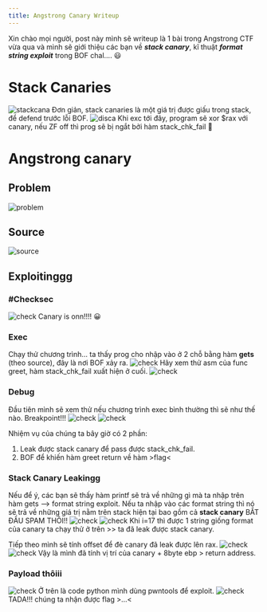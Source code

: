 ```yaml
---
title: Angstrong Canary Writeup
---
```

Xin chào mọi người, post này mình sẽ writeup là 1 bài trong Angstrong CTF vừa qua và mình sẽ giới thiệu các bạn về ***stack canary***, kĩ thuật ***format string exploit*** trong BOF chal.... :smiley:

# Stack Canaries
![stackcana](img/ca.png)
Đơn giản, stack canaries là một giá trị được giấu trong stack, để defend trước lỗi BOF.
![disca](img/disca.png)
Khi exc tới đây, program sẽ xor $rax với canary, nếu ZF off thì prog sẽ bị ngắt bởi hàm stack_chk_fail :grimacing:

# Angstrong canary
## Problem
![problem](img/problem.png)
## Source
![source](img/source.png)
## Exploitinggg
### #Checksec
![check](img/checksec.png)
Canary is onn!!!! :grinning:
### Exec
Chạy thử chương trình... ta thấy prog cho nhập vào ở 2 chỗ bằng hàm **gets** (theo source), đây là nơi BOF xảy ra.
![check](img/exe.png)
Hãy xem thử asm của func greet, hàm stack_chk_fail xuất hiện ở cuối.
![check](img/asm.png)
### Debug
Đầu tiên mình sẽ xem thử nếu chương trình exec bình thường thì sẽ như thế nào.
Breakpoint!!! 
![check](img/break.png)
![check](img/exaa/jpg)

Nhiệm vụ của chúng ta bây giờ có 2 phần:
1. Leak được stack canary để pass được stack_chk_fail.
2. BOF để khiến hàm greet return về hàm >flag<
 
### Stack Canary Leakingg
Nếu để ý, các bạn sẽ thấy hàm printf sẽ trả về những gì mà ta nhập trên hàm gets --> format string exploit.
Nếu ta nhập vào các format string thì nó sẽ trả về những giá trị nằm trên stack hiện tại bao gồm cả **stack canary**
BẮT ĐẦU SPAM THÔI!!
![check](img/spam.png)
![check](img/cc.png)
Khi i=17 thì được 1 string giống format của canary ta chạy thử ở trên >> ta đã leak được stack canary.

Tiếp theo mình sẽ tính offset để đè canary đã leak được lên rax.
![check](img/ofs1.png)
![check](img/ofs2.png)
Vậy là mình đã tính vị trí của canary + 8byte ebp > return address.

### Payload thôiii
![check](img/payload.png)
Ở trên là code python mình dùng pwntools để exploit.
![check](img/flag.png)
TADA!!! chúng ta nhận được flag >...<

